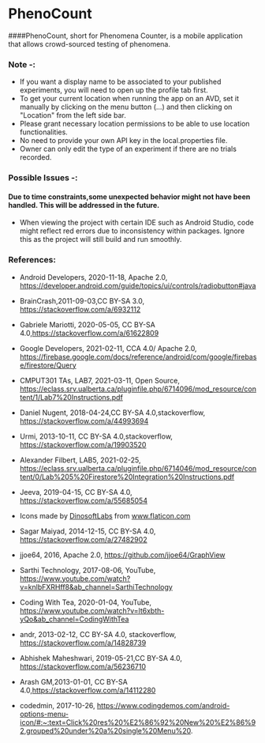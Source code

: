 # PhenoCount
####PhenoCount, short for Phenomena Counter, is a mobile application that allows crowd-sourced testing of phenomena.

### Note -: 
* If you want a display name to be associated to your published experiments, you will need to open up the profile tab first.
* To get your current location when running the app on an AVD, set it manually by clicking on the menu button (...) and then clicking on "Location" from the left side bar. 
* Please grant necessary location permissions to be able to use location functionalities.
* No need to provide your own API key in the local.properties file.
* Owner can only edit the type of an experiment if there are no trials recorded.

### Possible Issues -:
#### Due to time constraints,some unexpected behavior might not have been handled. This will be addressed in the future.
* When viewing the project with certain IDE such as Android Studio, code might reflect red errors due to inconsistency within packages. Ignore this as the project will still build and run smoothly.

### References:

* Android Developers, 2020-11-18, Apache 2.0, https://developer.android.com/guide/topics/ui/controls/radiobutton#java

* BrainCrash,2011-09-03,CC BY-SA 3.0, https://stackoverflow.com/a/6932112

* Gabriele Mariotti, 2020-05-05, CC BY-SA 4.0,https://stackoverflow.com/a/61622809

* Google Developers, 2021-02-11, CCA 4.0/ Apache 2.0, https://firebase.google.com/docs/reference/android/com/google/firebase/firestore/Query

* CMPUT301 TAs, LAB7, 2021-03-11, Open Source, https://eclass.srv.ualberta.ca/pluginfile.php/6714096/mod_resource/content/1/Lab7%20Instructions.pdf

* Daniel Nugent, 2018-04-24,CC BY-SA 4.0,stackoverflow, https://stackoverflow.com/a/44993694

* Urmi, 2013-10-11, CC BY-SA 4.0,stackoverflow, https://stackoverflow.com/a/19903520

* Alexander Filbert, LAB5, 2021-02-25,    https://eclass.srv.ualberta.ca/pluginfile.php/6714046/mod_resource/content/0/Lab%205%20Firestore%20Integration%20Instructions.pdf

* Jeeva, 2019-04-15, CC BY-SA 4.0, https://stackoverflow.com/a/55685054

* <div>Icons made by <a href="https://www.flaticon.com/authors/dinosoftlabs" title="DinosoftLabs">DinosoftLabs</a> from <a href="https://www.flaticon.com/" title="Flaticon">www.flaticon.com</a></div>

* Sagar Maiyad, 2014-12-15, CC BY-SA 4.0, https://stackoverflow.com/a/27482902

* jjoe64, 2016, Apache 2.0, https://github.com/jjoe64/GraphView

* Sarthi Technology, 2017-08-06, YouTube, https://www.youtube.com/watch?v=knlbFXRHff8&ab_channel=SarthiTechnology

* Coding With Tea, 2020-01-04, YouTube, https://www.youtube.com/watch?v=lt6xbth-yQo&ab_channel=CodingWithTea

* andr, 2013-02-12, CC BY-SA 4.0, stackoverflow, https://stackoverflow.com/a/14828739

* Abhishek Maheshwari, 2019-05-21,CC BY-SA 4.0, https://stackoverflow.com/a/56236710

* Arash GM,2013-01-01, CC BY-SA 4.0,https://stackoverflow.com/a/14112280

* codedmin, 2017-10-26, https://www.codingdemos.com/android-options-menu-icon/#:~:text=Click%20res%20%E2%86%92%20New%20%E2%86%92,grouped%20under%20a%20single%20Menu%20.
